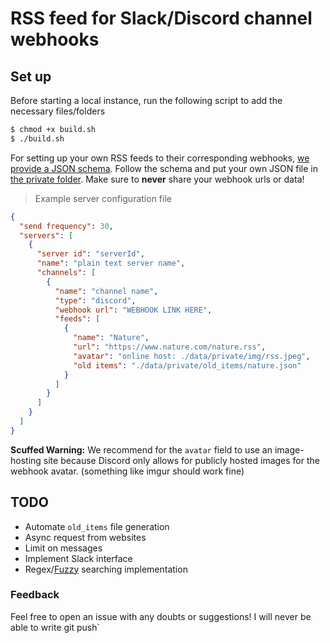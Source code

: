 # RSS feed for Slack/Discord channel webhooks

## Set up
Before starting a local instance, run the following script to add the necessary files/folders

```sh
$ chmod +x build.sh
$ ./build.sh
```

For setting up your own RSS feeds to their corresponding webhooks, [we provide a JSON schema](./data/servers.schema.json). Follow the schema and put your own JSON file in [the private folder](./data/private). Make sure to **never** share your webhook urls or data!

> Example server configuration file

```json
{
  "send frequency": 30,
  "servers": [
    {
      "server id": "serverId",
      "name": "plain text server name",
      "channels": [
        {
          "name": "channel name",
          "type": "discord",
          "webhook url": "WEBHOOK LINK HERE",
          "feeds": [
            {
              "name": "Nature",
              "url": "https://www.nature.com/nature.rss",
              "avatar": "online host: ./data/private/img/rss.jpeg",
              "old items": "./data/private/old_items/nature.json"
            }
          ]
        }
      ]
    }
  ]
}
```

**Scuffed Warning:** We recommend for the `avatar` field to use an image-hosting site because Discord only allows for publicly hosted images for the webhook avatar. (something like imgur should work fine)

## TODO
- Automate `old_items` file generation
- Async request from websites
- Limit on messages
- Implement Slack interface
- Regex/[Fuzzy](https://towardsdatascience.com/fuzzy-string-matching-in-python-68f240d910fe) searching implementation

### Feedback
Feel free to open an issue with any doubts or suggestions!
 I will never be able to write git push`
